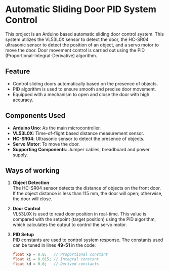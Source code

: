 # Automatic Sliding Door PID System Control

This project is an Arduino based automatic sliding door control system. This system utilizes the VL53L0X sensor to detect the door, the HC-SR04 ultrasonic sensor to detect the position of an object, and a servo motor to move the door. Door movement control is carried out using the PID (Proportional-Integral-Derivative) algorithm.

## Feature
- Control sliding doors automatically based on the presence of objects.
- PID algorithm is used to ensure smooth and precise door movement.
- Equipped with a mechanism to open and close the door with high accuracy.

## Components Used
- **Arduino Uno**: As the main microcontroller.
- **VL53L0X**: Time-of-flight based distance measurement sensor.
- **HC-SR04**: Ultrasonic sensor to detect the presence of objects.
- **Servo Motor**: To move the door.
- **Supporting Components**: Jumper cables, breadboard and power supply.

## Ways of working
1. **Object Detection**  
   The HC-SR04 sensor detects the distance of objects on the front door. If the object distance is less than 115 mm, the door will open; otherwise, the door will close.
   
2. **Door Control**  
   VL53L0X is used to read door position in real-time. This value is compared with the setpoint (target position) using the PID algorithm, which calculates the output to control the servo motor.

3. **PID Setup**  
   PID constants are used to control system response. The constants used can be tuned in lines **49-51** in the code:  
   ```cpp
   float kp = 0.8;   // Proportional constant
   float ki = 0.015; // Integral constant
   float kd = 0.6;   // Derived constants
